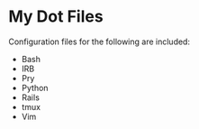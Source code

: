 My Dot Files
============

 Configuration files for the following are included:

* Bash
* IRB
* Pry
* Python
* Rails
* tmux
* Vim
